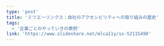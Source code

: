 ```yaml
---
type: 'post'
title: 'ミツエーリンクス：自社のアクセシビリティへの取り組みの歴史'
tags:
  - '企業ごとのやっていきの表明'
link: 'https://www.slideshare.net/mlca11y/ss-52115490'
---
```

